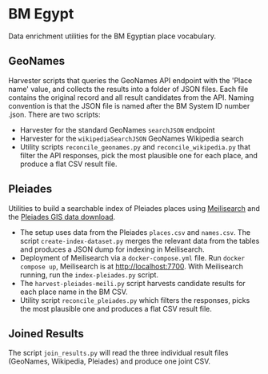 # BM Egypt

Data enrichment utilities for the BM Egyptian place vocabulary.

## GeoNames

Harvester scripts that queries the GeoNames API endpoint with the 'Place name' value,
and collects the results into a folder of JSON files. Each file contains the original 
record and all result candidates from the API. Naming convention is that the JSON
file is named after the BM System ID number <system-id>.json. There are two scripts:

- Harvester for the standard GeoNames `searchJSON` endpoint
- Harvester for the `wikipediaSearchJSON` GeoNames Wikipedia search
- Utility scripts `reconcile_geonames.py` and `reconcile_wikipedia.py` that filter the API
  responses, pick the most plausible one for each place, and produce a flat CSV result file. 

## Pleiades

Utilities to build a searchable index of Pleiades places using [Meilisearch](https://www.meilisearch.com/)
and the [Pleiades GIS data download](https://atlantides.org/downloads/pleiades/gis/).

- The setup uses data from the Pleiades `places.csv` and `names.csv`. The script `create-index-dataset.py` 
  merges the relevant data from the tables and produces a JSON dump for indexing in Meilisearch.
- Deployment of Meilisearch via a `docker-compose.yml` file. Run `docker compose up`, Meilisearch is at 
  <http://localhost:7700>. With Meilisearch running, run the `index-pleiades.py` script.
- The `harvest-pleiades-meili.py` script harvests candidate results for each place name in the BM CSV.
- Utility script `reconcile_pleiades.py` which filters the responses, picks the most plausible one
  and produces a flat CSV result file.

## Joined Results

The script `join_results.py` will read the three individual result files (GeoNames, Wikipedia, Pleiades)
and produce one joint CSV.